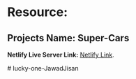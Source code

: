 # Resource:
## Projects Name: Super-Cars

**Netlify Live Server Link:** [Netlify Link](https://playful-druid-80dbda.netlify.app/).



#   l u c k y - o n e - J a w a d J i s a n 
 
 